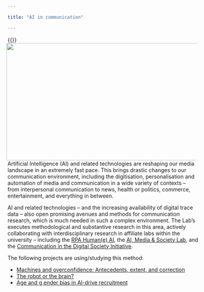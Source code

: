 ```yaml
---

title: "AI in communication"

---
```



{{<img align="left" width="944" height="310" src="../profile_pic/ai.jpg" style="float: right;">}}

Artificial Intelligence (AI) and related technologies are reshaping our media landscape in an extremely fast pace. This brings drastic changes to our communication environment, including the digitisation, personalisation and automation of media and communication in a wide variety of contexts – from interpersonal communication to news, health or politics, commerce, entertainment, and everything in between.

AI and related technologies – and the increasing availability of digital trace data – also open promising avenues and methods for communication research, which is much needed in such a complex environment. The Lab’s executes methodological and substantive research in this area, actively collaborating with interdisciplinary research in affiliate labs within the university – including the [RPA Human(e) AI](https://humane-ai.nl/), the [AI, Media & Society Lab](https://www.aim4dem.nl/), and the [Communication in the Digital Society Initiative](https://www.uva.nl/en/about-the-uva/organisation/faculties/faculty-of-social-and-behavioural-sciences/communication-in-the-digital-society/communication-in-the-digital-society.html).


The following projects are using/studying this method:


- [Machines and overconfidence: Antecedents, extent, and correction](https://digicomlab.github.io/seedfunding/3_2022_shaikh/)
- [The robot or the brain?](https://digicomlab.github.io/seedfunding/3_2022_lock/)
- [Age and g ender bias in AI-drive recruitment](https://digicomlab.github.io/seedfunding/4_2021_kroon/)

